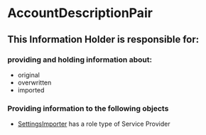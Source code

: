 # AccountDescriptionPair
## This Information Holder is responsible for:
### providing and holding information about: 
* original
* overwritten
* imported
### Providing information to the following objects 
* [SettingsImporter](../ServiceProviders/SettingsImporter.md) has a role type of Service Provider
